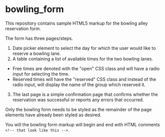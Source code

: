 # bowling_form
This repository contains sample HTML5 markup for the bowling alley reservation form. 

The form has three pages/steps.

1. Date picker element to select the day for which the user would like to reserve a bowling lane.
2. A table containing a list of available times for the two bowling lanes.
  * Free times are denoted with the "open" CSS class and will have a radio input for selecting the time.
  * Reserved times will have the "reserved" CSS class and instead of the radio input, will display the name of the group which reserved it.
3. The last page is a simple confirmation page that confirms whether the reservation was successful or reports any errors that occurred.

Only the bowling form needs to be styled as the remainder of the page elements have already been styled as desired.

You will the bowling form markup will begin and end with HTML comments `<!-- that look like this -->`. 
